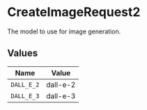 # CreateImageRequest2

The model to use for image generation.


## Values

| Name       | Value      |
| ---------- | ---------- |
| `DALL_E_2` | dall-e-2   |
| `DALL_E_3` | dall-e-3   |